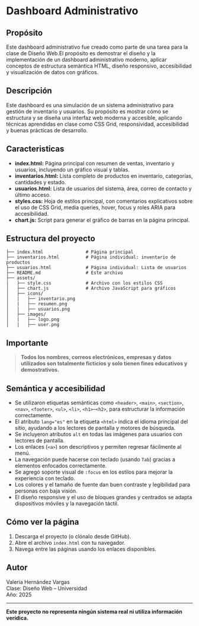 # Dashboard Administrativo

## Propósito
 Este dashboard administrativo fue creado como parte de una tarea para la clase de Diseño Web.El propósito es demostrar el diseño y la implementación de un dashboard administrativo moderno, aplicar conceptos de estructura semántica HTML, diseño responsivo, accesibilidad y visualización de datos con gráficos.

## Descripción

Este dashboard es una simulación de un sistema administrativo para gestión de inventario y usuarios. Su propósito es mostrar cómo se estructura y se diseña una interfaz web moderna y accesible, aplicando técnicas aprendidas en clase como CSS Grid, responsividad, accesibilidad y buenas prácticas de desarrollo.

## Caracteristicas

- **index.html:** Página principal con resumen de ventas, inventario y usuarios, incluyendo un gráfico visual y tablas.
- **inventarios.html:** Lista completo de productos en inventario, categorías, cantidades y estado.
- **usuarios.html:** Lista de usuarios del sistema, área, correo de contacto y último acceso.
- **styles.css:** Hoja de estilos principal, con comentarios explicativos sobre el uso de CSS Grid, media queries, hover, focus y roles ARIA para accesibilidad.
- **chart.js:** Script para generar el gráfico de barras en la página principal.

## Estructura del proyecto

```
├── index.html                # Página principal
├── inventarios.html          # Página individual: inventario de productos
├── usuarios.html             # Página individual: Lista de usuarios
├── README.md                 # Este archivo
├── assets/
|   ├── style.css             # Archivo con los estilos CSS
│   ├── chart.js              # Archivo JavaScript para gráficos
│   ├── icons/
│   |   ├── inventario.png
│   |   ├── resumen.png
│   |   ├── usuarios.png
│   ├── images/
│   |   ├── logo.png
│   |   ├── user.png
```

## Importante

> **Todos los nombres, correos electrónicos, empresas y datos utilizados son totalmente ficticios y solo tienen fines educativos y demostrativos.**

## Semántica y accesibilidad

- Se utilizaron etiquetas semánticas como `<header>`, `<main>`, `<section>`, `<nav>`, `<footer>`, `<ul>`, `<li>`, `<h1>`–`<h2>`, para estructurar la información correctamente.
- El atributo `lang="es"` en la etiqueta `<html>` indica el idioma principal del sitio, ayudando a los lectores de pantalla y motores de búsqueda. 
- Se incluyeron atributos `alt` en todas las imágenes para usuarios con lectores de pantalla.
- Los enlaces (`<a>`) son descriptivos y permiten regresar fácilmente al menú.
- La navegación puede hacerse con teclado (usando `Tab`) gracias a elementos enfocados correctamente.
- Se agregó soporte visual de `:focus` en los estilos para mejorar la experiencia con teclado.
- Los colores y el tamaño de fuente dan buen contraste y legibilidad para personas con baja visión.
- El diseño responsive y el uso de bloques grandes y centrados se adapta dispositivos móviles y la navegación táctil.

## Cómo ver la página

1. Descarga el proyecto (o clónalo desde GitHub).
2. Abre el archivo `index.html` con tu navegador.
3. Navega entre las páginas usando los enlaces disponibles.

## Autor

Valeria Hernández Vargas  
Clase: Diseño Web – Universidad  
Año: 2025

---

**Este proyecto no representa ningún sistema real ni utiliza información verídica.**
